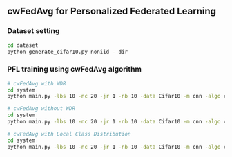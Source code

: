## cwFedAvg for Personalized Federated Learning

### Dataset setting
```sh
cd dataset
python generate_cifar10.py noniid - dir
```

### PFL training using cwFedAvg algorithm
```sh
# cwFedAvg with WDR
cd system
python main.py -lbs 10 -nc 20 -jr 1 -nb 10 -data Cifar10 -m cnn -algo cwFedAvg -gr 1000 -cw -wdr -wd 10 -did 0 -go cnn

# cwFedAvg without WDR
cd system
python main.py -lbs 10 -nc 20 -jr 1 -nb 10 -data Cifar10 -m cnn -algo cwFedAvg -gr 1000 -cw -did 0 -go cnn

# cwFedAvg with Local Class Distribution
cd system
python main.py -lbs 10 -nc 20 -jr 1 -nb 10 -data Cifar10 -m cnn -algo cwFedAvg -gr 1000 -cw -gt -did 0 -go cnn

```
